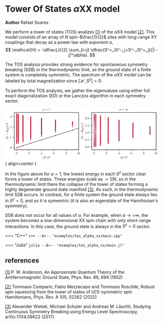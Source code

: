 # Tower Of States $\alpha \text{XX}$ model

**Author** Rafael Soares

We perform a tower of states (TOS) analizes [[1]](#1) of the $\alpha \text{XX}$ model [[2]](#2). This model consists of an array of $N$ spin-$\frac{1}{2}$ sites with long-range $\text{XY}$  couplings that decay as a power law with exponent $\alpha$,
$$
    \mathcal{H} = -\dfrac{J}{2} \sum_{i<j} \dfrac{S^+_iS^-_j+S^-_iS^+_j}{|i - j|^\alpha}.
$$

The TOS analysis provides strong evidence for spontaneous symmetry breaking (SSB) in the thermodynamic limit, as the ground state of a finite system is completely symmetric. The spectrum of the $\alpha \text{XX}$ model can be labeled by total magnetization since $\left[\mathcal{H}, S^z \right]=0$. 

To perform the TOS analysis, we gather the eigenvalues using either full exact diagonalization (ED) or the Lanczos algorithm in each symmetry sector.

![Image title](../img/tos_alpha_xx.png){ align=center }

In the figure above for $\alpha=1$, the lowest energy in each $S^z$ sector clear forms a tower of states. These energies scale as $\propto 1 / N$, so in the thermodynamic limit there the collapse of the tower of states forming a highly degenerate ground state manifold [[3]](#3). As such, in the thermodynamic limit SSB occurs. In contrast, for a finite system the ground state always lies in $S^z=0$, and so it is symemtric (it is also an eigenstate of the Hamiltonian's symmetry). 

SSB does not occur for all values of $\alpha$. For example, when $\alpha \rightarrow +\infty$, the system becomes a one-dimensional $\text{XX}$ spin chain with only short-range interactions. In this case, the ground state is always in the $S^z=0$ sector.

=== "C++"
	```c++
	--8<-- "examples/tos_alpha_xx/main.cpp"
	```

=== "Julia"
	```julia
	--8<-- "examples/tos_alpha_xx/main.jl"
	```
	
## references
<a id="1" href="https://journals.aps.org/pr/abstract/10.1103/PhysRev.86.694">[1]</a>
P. W. Anderson, An Approximate Quantum Theory of the Antiferromagnetic Ground State, Phys. Rev. 86, 694 (1952)

<a id="2" href="https://journals.aps.org/pra/abstract/10.1103/PhysRevA.105.022625">[2]</a>
Tommaso Comparin, Fabio Mezzacapo and Tommaso Roscilde, Robust spin squeezing from the tower of states of U(1)-symmetric spin Hamiltonians, Phys. Rev. A 105, 02262 (2022)

<a id="3" href="https://arxiv.org/abs/1704.08622">[3]</a>
Alexander Wietek, Michael Schuler and Andreas M. Läuchli, Studying Continuous Symmetry Breaking using Energy Level Spectroscopy, arXiv:1704.08622 (2017).

